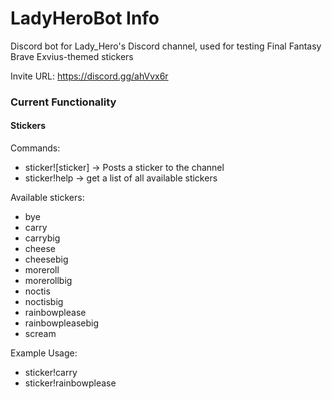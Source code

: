 # LadyHeroBot Info
Discord bot for Lady_Hero's Discord channel, used for testing Final Fantasy Brave Exvius-themed stickers

Invite URL: https://discord.gg/ahVvx6r

### Current Functionality

#### Stickers
Commands:
* sticker![sticker]  →  Posts a sticker to the channel
* sticker!help  →  get a list of all available stickers

Available stickers:
* bye
* carry
* carrybig
* cheese
* cheesebig
* moreroll
* morerollbig
* noctis
* noctisbig
* rainbowplease
* rainbowpleasebig
* scream

Example Usage:
* sticker!carry
* sticker!rainbowplease